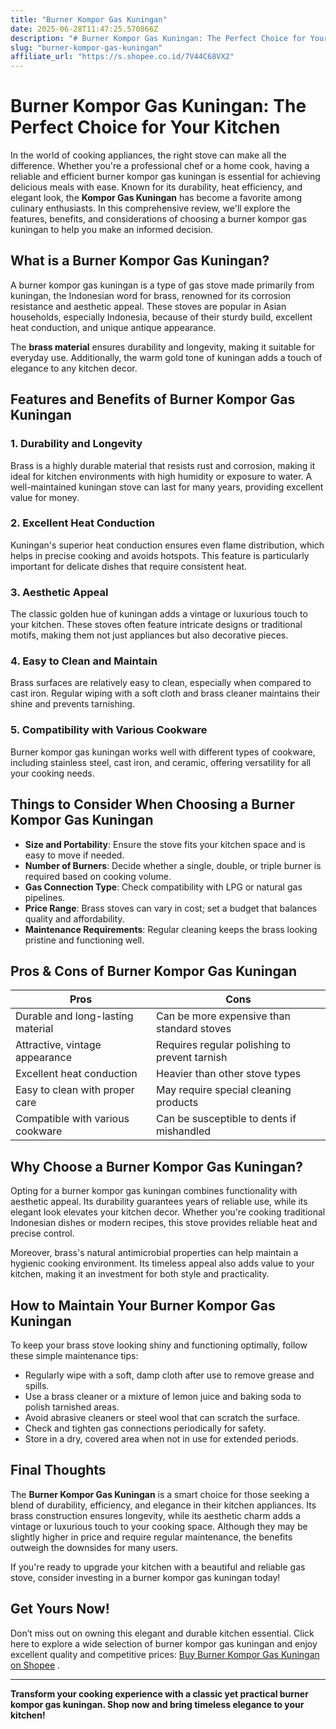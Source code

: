 ```yaml
---
title: "Burner Kompor Gas Kuningan"
date: 2025-06-28T11:47:25.570866Z
description: "# Burner Kompor Gas Kuningan: The Perfect Choice for Your Kitchen..."
slug: "burner-kompor-gas-kuningan"
affiliate_url: "https://s.shopee.co.id/7V44C68VX2"
---
```

# Burner Kompor Gas Kuningan: The Perfect Choice for Your Kitchen

In the world of cooking appliances, the right stove can make all the difference. Whether you're a professional chef or a home cook, having a reliable and efficient burner kompor gas kuningan is essential for achieving delicious meals with ease. Known for its durability, heat efficiency, and elegant look, the **Kompor Gas Kuningan** has become a favorite among culinary enthusiasts. In this comprehensive review, we'll explore the features, benefits, and considerations of choosing a burner kompor gas kuningan to help you make an informed decision.

## What is a Burner Kompor Gas Kuningan?

A burner kompor gas kuningan is a type of gas stove made primarily from kuningan, the Indonesian word for brass, renowned for its corrosion resistance and aesthetic appeal. These stoves are popular in Asian households, especially Indonesia, because of their sturdy build, excellent heat conduction, and unique antique appearance.

The **brass material** ensures durability and longevity, making it suitable for everyday use. Additionally, the warm gold tone of kuningan adds a touch of elegance to any kitchen decor.

## Features and Benefits of Burner Kompor Gas Kuningan

### 1. Durability and Longevity

Brass is a highly durable material that resists rust and corrosion, making it ideal for kitchen environments with high humidity or exposure to water. A well-maintained kuningan stove can last for many years, providing excellent value for money.

### 2. Excellent Heat Conduction

Kuningan's superior heat conduction ensures even flame distribution, which helps in precise cooking and avoids hotspots. This feature is particularly important for delicate dishes that require consistent heat.

### 3. Aesthetic Appeal

The classic golden hue of kuningan adds a vintage or luxurious touch to your kitchen. These stoves often feature intricate designs or traditional motifs, making them not just appliances but also decorative pieces.

### 4. Easy to Clean and Maintain

Brass surfaces are relatively easy to clean, especially when compared to cast iron. Regular wiping with a soft cloth and brass cleaner maintains their shine and prevents tarnishing.

### 5. Compatibility with Various Cookware

Burner kompor gas kuningan works well with different types of cookware, including stainless steel, cast iron, and ceramic, offering versatility for all your cooking needs.

## Things to Consider When Choosing a Burner Kompor Gas Kuningan

- **Size and Portability**: Ensure the stove fits your kitchen space and is easy to move if needed.
- **Number of Burners**: Decide whether a single, double, or triple burner is required based on cooking volume.
- **Gas Connection Type**: Check compatibility with LPG or natural gas pipelines.
- **Price Range**: Brass stoves can vary in cost; set a budget that balances quality and affordability.
- **Maintenance Requirements**: Regular cleaning keeps the brass looking pristine and functioning well.

## Pros & Cons of Burner Kompor Gas Kuningan

| Pros                                         | Cons                                      |
|----------------------------------------------|-----------------------------------------|
| Durable and long-lasting material           | Can be more expensive than standard stoves |
| Attractive, vintage appearance              | Requires regular polishing to prevent tarnish |
| Excellent heat conduction                   | Heavier than other stove types          |
| Easy to clean with proper care              | May require special cleaning products  |
| Compatible with various cookware            | Can be susceptible to dents if mishandled |

## Why Choose a Burner Kompor Gas Kuningan?

Opting for a burner kompor gas kuningan combines functionality with aesthetic appeal. Its durability guarantees years of reliable use, while its elegant look elevates your kitchen decor. Whether you're cooking traditional Indonesian dishes or modern recipes, this stove provides reliable heat and precise control.

Moreover, brass's natural antimicrobial properties can help maintain a hygienic cooking environment. Its timeless appeal also adds value to your kitchen, making it an investment for both style and practicality.

## How to Maintain Your Burner Kompor Gas Kuningan

To keep your brass stove looking shiny and functioning optimally, follow these simple maintenance tips:

- Regularly wipe with a soft, damp cloth after use to remove grease and spills.
- Use a brass cleaner or a mixture of lemon juice and baking soda to polish tarnished areas.
- Avoid abrasive cleaners or steel wool that can scratch the surface.
- Check and tighten gas connections periodically for safety.
- Store in a dry, covered area when not in use for extended periods.

## Final Thoughts

The **Burner Kompor Gas Kuningan** is a smart choice for those seeking a blend of durability, efficiency, and elegance in their kitchen appliances. Its brass construction ensures longevity, while its aesthetic charm adds a vintage or luxurious touch to your cooking space. Although they may be slightly higher in price and require regular maintenance, the benefits outweigh the downsides for many users.

If you're ready to upgrade your kitchen with a beautiful and reliable gas stove, consider investing in a burner kompor gas kuningan today!

## Get Yours Now!

Don’t miss out on owning this elegant and durable kitchen essential. Click here to explore a wide selection of burner kompor gas kuningan and enjoy excellent quality and competitive prices: [Buy Burner Kompor Gas Kuningan on Shopee](https://s.shopee.co.id/7V44C68VX2) .

---

**Transform your cooking experience with a classic yet practical burner kompor gas kuningan. Shop now and bring timeless elegance to your kitchen!**
